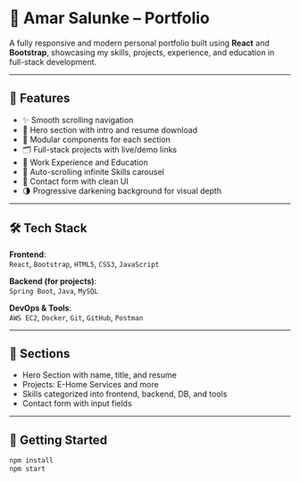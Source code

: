 # 💼 Amar Salunke – Portfolio

A fully responsive and modern personal portfolio built using **React** and **Bootstrap**, showcasing my skills, projects, experience, and education in full-stack development.

---

## 🧠 Features

- ✨ Smooth scrolling navigation
- 💬 Hero section with intro and resume download
- 🧱 Modular components for each section
- 🗂️ Full-stack projects with live/demo links
- 📜 Work Experience and Education
- 🚀 Auto-scrolling infinite Skills carousel
- 📩 Contact form with clean UI
- 🌗 Progressive darkening background for visual depth

---

## 🛠️ Tech Stack

**Frontend**:  
`React`, `Bootstrap`, `HTML5`, `CSS3`, `JavaScript`

**Backend (for projects)**:  
`Spring Boot`, `Java`, `MySQL`

**DevOps & Tools**:  
`AWS EC2`, `Docker`, `Git`, `GitHub`, `Postman`

---
## 📁 Sections

- Hero Section with name, title, and resume
- Projects: E-Home Services and more
- Skills categorized into frontend, backend, DB, and tools
- Contact form with input fields

---

## 🚀 Getting Started

```bash
npm install
npm start
